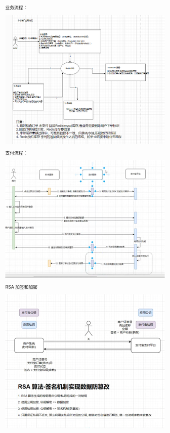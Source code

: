 业务流程：

![image-20250511142408809](图片/image-20250511142408809.png)

支付流程：

![image-20250511142454473](图片/image-20250511142454473.png)



RSA 加签和加密

![image-20250511142531651](图片/image-20250511142531651.png)